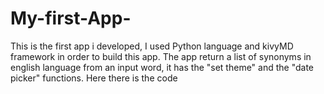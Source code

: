 # My-first-App-
This is the first app i developed, 
I used Python language and kivyMD framework in order to build this app. The app return a list of synonyms in english language from an input word, it has the "set theme" and the "date picker" functions. Here there is the code 
